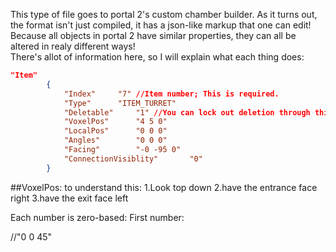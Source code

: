 This type of file goes to portal 2's custom chamber builder. As it turns out, the format isn't just compiled, it has a json-like markup that one can edit!
Because all objects in portal 2 have similar properties, they can all be altered in realy different ways!      
There's allot of information here, so I will explain what each thing does:
```json
"Item"
		{
			"Index"		"7" //Item number; This is required.
			"Type"		"ITEM_TURRET"
			"Deletable"		"1" //You can lock out deletion through this bool
			"VoxelPos"		"4 5 0" 
			"LocalPos"		"0 0 0"
			"Angles"		"0 0 0"
			"Facing"		"-0 -95 0"
			"ConnectionVisiblity"		"0"
		}
```
##VoxelPos:
to understand this:
1.Look top down
2.have the entrance face right
3.have the exit face left

Each number is zero-based:
First number:


//"0 0 45"